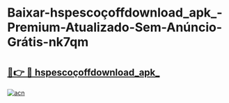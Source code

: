 # Baixar-hspescoçoffdownload_apk_-Premium-Atualizado-Sem-Anúncio-Grátis-nk7qm

# <h2><a href="https://5e1q1o.esa.edu.pl?src=hspescoçoffdownload_apk_&ref=nk7qm">🔗👉 🔴 hspescoçoffdownload_apk_</a></h2>

[![acn](https://github.com/user-attachments/assets/0f9c940e-d8b0-45ae-aac7-cd30a18b3e1c)](https://5e1q1o.esa.edu.pl?src=hspescoçoffdownload_apk_&ref=nk7qm)

